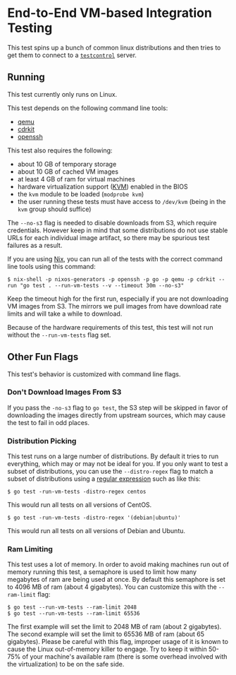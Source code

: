 # End-to-End VM-based Integration Testing

This test spins up a bunch of common linux distributions and then tries to get
them to connect to a
[`testcontrol`](https://pkg.go.dev/tailscale.com/tstest/integration/testcontrol)
server.

## Running

This test currently only runs on Linux.

This test depends on the following command line tools:

- [qemu](https://www.qemu.org/)
- [cdrkit](https://en.wikipedia.org/wiki/Cdrkit)
- [openssh](https://www.openssh.com/)

This test also requires the following:

- about 10 GB of temporary storage
- about 10 GB of cached VM images
- at least 4 GB of ram for virtual machines
- hardware virtualization support
  ([KVM](https://www.linux-kvm.org/page/Main_Page)) enabled in the BIOS
- the `kvm` module to be loaded (`modprobe kvm`)
- the user running these tests must have access to `/dev/kvm` (being in the
  `kvm` group should suffice)

The `--no-s3` flag is needed to disable downloads from S3, which require
credentials. However keep in mind that some distributions do not use stable URLs
for each individual image artifact, so there may be spurious test failures as a
result.

If you are using [Nix](https://nixos.org), you can run all of the tests with the
correct command line tools using this command:

```console
$ nix-shell -p nixos-generators -p openssh -p go -p qemu -p cdrkit --run "go test . --run-vm-tests --v --timeout 30m --no-s3"
```

Keep the timeout high for the first run, especially if you are not downloading
VM images from S3. The mirrors we pull images from have download rate limits and
will take a while to download.

Because of the hardware requirements of this test, this test will not run
without the `--run-vm-tests` flag set.

## Other Fun Flags

This test's behavior is customized with command line flags.

### Don't Download Images From S3

If you pass the `-no-s3` flag to `go test`, the S3 step will be skipped in favor
of downloading the images directly from upstream sources, which may cause the
test to fail in odd places.

### Distribution Picking

This test runs on a large number of distributions. By default it tries to run
everything, which may or may not be ideal for you. If you only want to test a
subset of distributions, you can use the `--distro-regex` flag to match a subset
of distributions using a [regular expression](https://golang.org/pkg/regexp/)
such as like this:

```console
$ go test -run-vm-tests -distro-regex centos
```

This would run all tests on all versions of CentOS.

```console
$ go test -run-vm-tests -distro-regex '(debian|ubuntu)'
```

This would run all tests on all versions of Debian and Ubuntu.

### Ram Limiting

This test uses a lot of memory. In order to avoid making machines run out of
memory running this test, a semaphore is used to limit how many megabytes of ram
are being used at once. By default this semaphore is set to 4096 MB of ram
(about 4 gigabytes). You can customize this with the `--ram-limit` flag:

```console
$ go test --run-vm-tests --ram-limit 2048
$ go test --run-vm-tests --ram-limit 65536
```

The first example will set the limit to 2048 MB of ram (about 2 gigabytes). The
second example will set the limit to 65536 MB of ram (about 65 gigabytes).
Please be careful with this flag, improper usage of it is known to cause the
Linux out-of-memory killer to engage. Try to keep it within 50-75% of your
machine's available ram (there is some overhead involved with the
virtualization) to be on the safe side.
